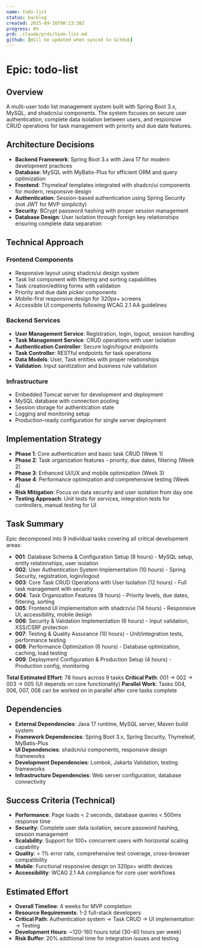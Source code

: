 ```yaml
---
name: todo-list
status: backlog
created: 2025-09-18T00:13:38Z
progress: 0%
prd: .claude/prds/todo-list.md
github: [Will be updated when synced to GitHub]
---
```


# Epic: todo-list

## Overview
A multi-user todo list management system built with Spring Boot 3.x, MySQL, and shadcn/ui components. The system focuses on secure user authentication, complete data isolation between users, and responsive CRUD operations for task management with priority and due date features.

## Architecture Decisions
- **Backend Framework**: Spring Boot 3.x with Java 17 for modern development practices
- **Database**: MySQL with MyBatis-Plus for efficient ORM and query optimization
- **Frontend**: Thymeleaf templates integrated with shadcn/ui components for modern, responsive design
- **Authentication**: Session-based authentication using Spring Security (not JWT for MVP simplicity)
- **Security**: BCrypt password hashing with proper session management
- **Database Design**: User isolation through foreign key relationships ensuring complete data separation

## Technical Approach

### Frontend Components
- Responsive layout using shadcn/ui design system
- Task list component with filtering and sorting capabilities
- Task creation/editing forms with validation
- Priority and due date picker components
- Mobile-first responsive design for 320px+ screens
- Accessible UI components following WCAG 2.1 AA guidelines

### Backend Services
- **User Management Service**: Registration, login, logout, session handling
- **Task Management Service**: CRUD operations with user isolation
- **Authentication Controller**: Secure login/logout endpoints
- **Task Controller**: RESTful endpoints for task operations
- **Data Models**: User, Task entities with proper relationships
- **Validation**: Input sanitization and business rule validation

### Infrastructure
- Embedded Tomcat server for development and deployment
- MySQL database with connection pooling
- Session storage for authentication state
- Logging and monitoring setup
- Production-ready configuration for single server deployment

## Implementation Strategy
- **Phase 1**: Core authentication and basic task CRUD (Week 1)
- **Phase 2**: Task organization features - priority, due dates, filtering (Week 2)
- **Phase 3**: Enhanced UI/UX and mobile optimization (Week 3)
- **Phase 4**: Performance optimization and comprehensive testing (Week 4)
- **Risk Mitigation**: Focus on data security and user isolation from day one
- **Testing Approach**: Unit tests for services, integration tests for controllers, manual testing for UI

## Task Summary
Epic decomposed into 9 individual tasks covering all critical development areas:

- **001**: Database Schema & Configuration Setup (8 hours) - MySQL setup, entity relationships, user isolation
- **002**: User Authentication System Implementation (10 hours) - Spring Security, registration, login/logout
- **003**: Core Task CRUD Operations with User Isolation (12 hours) - Full task management with security
- **004**: Task Organization Features (8 hours) - Priority levels, due dates, filtering, sorting
- **005**: Frontend UI Implementation with shadcn/ui (14 hours) - Responsive UI, accessibility, mobile design
- **006**: Security & Validation Implementation (6 hours) - Input validation, XSS/CSRF protection
- **007**: Testing & Quality Assurance (10 hours) - Unit/integration tests, performance testing
- **008**: Performance Optimization (6 hours) - Database optimization, caching, load testing
- **009**: Deployment Configuration & Production Setup (4 hours) - Production config, monitoring

**Total Estimated Effort**: 78 hours across 9 tasks
**Critical Path**: 001 → 002 → 003 → 005 (UI depends on core functionality)
**Parallel Work**: Tasks 004, 006, 007, 008 can be worked on in parallel after core tasks complete

## Dependencies
- **External Dependencies**: Java 17 runtime, MySQL server, Maven build system
- **Framework Dependencies**: Spring Boot 3.x, Spring Security, Thymeleaf, MyBatis-Plus
- **UI Dependencies**: shadcn/ui components, responsive design frameworks
- **Development Dependencies**: Lombok, Jakarta Validation, testing frameworks
- **Infrastructure Dependencies**: Web server configuration, database connectivity

## Success Criteria (Technical)
- **Performance**: Page loads < 2 seconds, database queries < 500ms response time
- **Security**: Complete user data isolation, secure password hashing, session management
- **Scalability**: Support for 100+ concurrent users with horizontal scaling capability
- **Quality**: < 1% error rate, comprehensive test coverage, cross-browser compatibility
- **Mobile**: Functional responsive design on 320px+ width devices
- **Accessibility**: WCAG 2.1 AA compliance for core user workflows

## Estimated Effort
- **Overall Timeline**: 4 weeks for MVP completion
- **Resource Requirements**: 1-2 full-stack developers
- **Critical Path**: Authentication system → Task CRUD → UI implementation → Testing
- **Development Hours**: ~120-160 hours total (30-40 hours per week)
- **Risk Buffer**: 20% additional time for integration issues and testing